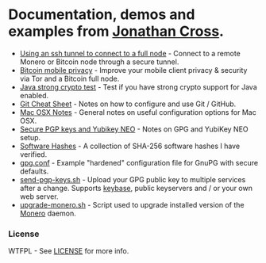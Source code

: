 # Documentation, demos and examples from [Jonathan Cross](https://jonathancross.com).

* [Using an ssh tunnel to connect to a full node](ssh_tunnel_to_full_node.md) - Connect to a remote Monero or Bitcoin node through a secure tunnel.
* [Bitcoin mobile privacy](Bitcoin_mobile_privacy.md) - Improve your mobile client privacy & security via Tor and a Bitcoin full node.
* [Java strong crypto test](java-strong-crypto-test) - Test if you have strong crypto support for Java enabled.
* [Git Cheat Sheet](Git-CheatSheet.md) - Notes on how to configure and use Git / GitHub.
* [Mac OSX Notes](Mac%20OSX%20Notes.md) - General notes on useful configuration options for Mac OSX.
* [Secure PGP keys and Yubikey NEO](Secure%20PGP%20keys%20and%20Yubikey%20NEO.md) - Notes on GPG and YubiKey NEO setup.
* [Software Hashes](Software_Hashes.md) - A collection of SHA-256 software hashes I have verified.
* [gpg.conf](gpg.conf) - Example "hardened" configuration file for GnuPG with secure defaults.
* [send-pgp-keys.sh](send-pgp-keys.sh) - Upload your GPG public key to multiple services after a change.  Supports [keybase](https://keybase.io), public keyservers and / or your own web server.
* [upgrade-monero.sh](upgrade-monero.sh) - Script used to upgrade installed version of the [Monero](https://getmonero.org) daemon.

### License

WTFPL - See [LICENSE](https://github.com/jonathancross/jc-docs/blob/master/LICENSE) for more info.
